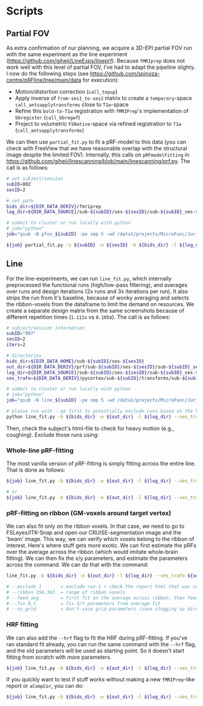 # Scripts

## Partial FOV

As extra confirmation of our planning, we acquire a 3D-EPI partial FOV run with the same experiment as the line experiment (https://github.com/gjheij/LineExps/lineprf). Because `fMRIprep` does not work well with this level of partial FOV, I've had to adapt the pipeline slighty. I now do the following steps (see https://github.com/spinoza-centre/pRFline/tree/main/data for execution):
- Motion/distortion correction (`call_topup`)
- Apply inverse of `from-ses1_to-ses2` matrix to create a `temporary`-space `call_antsapplytransforms` close to `T1w`-space
- Refine this `bold-to-T1w` registration with `fMRIPrep`'s implementation of `bbregister` (`call_bbregwf`)
- Project to volumetric `FSNative`-space via refined registration to `T1w` (`call_antsapplytransforms`)

We can then use `partial_fit.py` to fit a pRF-model to this data (you can check with FreeView that we have reasonable overlap with the structural image despite the limited FOV). Internally, this calls on `pRFmodelFitting` in https://github.com/gjheij/linescanning/blob/main/linescanning/prf.py. The call is as follows:

```bash
# set subject/session
subID=002
sesID=2

# set path
bids_dir=${DIR_DATA_DERIV}/fmriprep
log_dir=${DIR_DATA_SOURCE}/sub-${subID}/ses-${sesID}/sub-${subID}_ses-${sesID}_task-pRF_run-imgs

# submit to cluster or run locally with python
# job="python"
job="qsub -N pfov_${subID} -pe smp 5 -wd /data1/projects/MicroFunc/Jurjen/programs/project_repos/pRFline/logs"

${job} partial_fit.py -s ${subID} -n ${sesID} -b ${bids_dir} -l ${log_dir} -v --fsnative # fit with fsnative
```

## Line

For the line-experiments, we can run `line_fit.py`, which internally preprocessed the functional runs (high/low-pass filtering), and averages over runs and design iterations (2x runs and 3x iterations per run). It also strips the run from it's baseline, because of wonky averaging and selects the ribbon-voxels from the dataframe to limit the demand on resources. We create a separate design matrix from the same screenshots because of different repetition times (`1.111s` vs `0.105`s). The call is as follows:

```bash
# subject/session information
subID="007"
sesID=2
iters=2

# directories
bids_dir=${DIR_DATA_HOME}/sub-${subID}/ses-${sesID}
out_dir=${DIR_DATA_DERIV}/prf/sub-${subID}/ses-${sesID}/sub-${subID}_ses-${sesID}_task-pRF
log_dir=${DIR_DATA_SOURCE}/sub-${subID}/ses-${sesID}/sub-${subID}_ses-${sesID}_task-pRF_run-imgs
ses_trafo=${DIR_DATA_DERIV}/pycortex/sub-${subID}/transforms/sub-${subID}_from-ses1_to-ses${sesID}_rec-motion1_desc-genaff.mat

# submit to cluster or run locally with python
# job="python"
job="qsub -N line_${subID} -pe smp 5 -wd /data1/projects/MicroFunc/Jurjen/programs/project_repos/pRFline/logs"

# please run with --qa first to potentially exclude runs based on the heuristics in the report
python line_fit.py -b ${bids_dir} -o ${out_dir} -l ${log_dir} --ses_trafo ${ses_trafo} -i ${iters} --verbose --qa
```
Then, check the subject's html-file to check for heavy motion (e.g., coughing). Exclude those runs using:

### Whole-line pRF-fitting
The most vanilla version of pRF-fitting is simply fitting across the entire line. That is done as follows:
```bash
${job} line_fit.py -b ${bids_dir} -o ${out_dir} -l ${log_dir} --ses_trafo ${ses_trafo} -i ${iters} --verbose --exclude 4 # excludes run-4

# or
${job} line_fit.py -b ${bids_dir} -o ${out_dir} -l ${log_dir} --ses_trafo ${ses_trafo} -i ${iters} --verbose --exclude 2,3 # excludes run-2/3
```

### pRF-fitting on ribbon (GM-voxels around target vertex)
We can also fit only on the ribbon voxels. In that case, we need to go to FSLeyes/ITK-Snap and open our CRUISE-segmentation image and the 'beam' image. This way, we can verify which voxels belong to the ribbon of interest. Here's where stuff gets more exotic. We can first estimate the pRFs over the average across the ribbon (which would imitate whole-brain fitting). We can then fix the x/y parameters, and estimate the parameters across the command. We can do that with the command:

```bash
line_fit.py -b ${bids_dir} -o ${out_dir} -l ${log_dir} --ses_trafo ${ses_trafo} -i ${iters} --verbose --exclude 1 --ribbon 356,363 --fix 0,1 --feed_avg --no_grid

# --exclude 1       = exclude run-1 > check the report html that was created earlier
# --ribbon 356,363  = range of ribbon voxels
# --feed_avg        = first fit on the average across ribbon, then feed those parameters into individual fit
# --fix 0,1         = fix X/Y parameters from average fit
# --no_grid         = don't save grid-parameters (save clogging up directory)
```

### HRF fitting
We can also add the `--hrf` flag to fit the HRF during pRF-fitting. If you've ran standard fit already, you can run the same command with the `--hrf` flag, and the old parameters will be used as starting point. So it doesn't start fitting from scratch with _more_ parameters.
```bash
${job} line_fit.py -b ${bids_dir} -o ${out_dir} -l ${log_dir} --ses_trafo ${ses_trafo} -i ${iters} --verbose --hrf
```

If you quickly want to test if stuff works without making a new `fMRIPrep`-like report or `aCompCor`, you can do:
```bash
${job} line_fit.py -b ${bids_dir} -o ${out_dir} -l ${log_dir} --ses_trafo ${ses_trafo} -i ${iters} --verbose --hrf --no_acompcor --no_report
```
